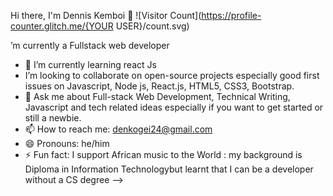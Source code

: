 Hi there, I'm Dennis Kemboi 🤝
![Visitor Count](https://profile-counter.glitch.me/{YOUR USER}/count.svg)


’m currently a Fullstack web  developer 
- 🌱 I’m currently learning react Js
- I’m looking to collaborate on open-source projects especially good first issues on Javascript, Node js, React.js, HTML5, CSS3, Bootstrap.
- 💬 Ask me about Full-stack Web Development, Technical Writing, Javascript and tech related ideas especially if you want to get started or still a newbie.
- 📫 How to reach me: denkogei24@gmail.com
- 😄 Pronouns: he/him
- ⚡ Fun fact: I support African music to the World : my background is Diploma in Information Technologybut learnt that I can be a developer without a CS degree
-->
